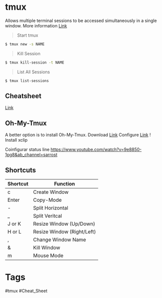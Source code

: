 # tmux
Allows multiple terminal sessions to be accessed simultaneously in a single window.
More information [Link](https://www.shortcutfoo.com/app/dojos/tmux/cheatsheet)

> Start tmux
```bash
$ tmux new -s NAME
```

> Kill Session
```bash
$ tmux kill-session -t NAME
```

> List All Sessions
```bash
$ tmux list-sessions
```

## Cheatsheet
[Link](https://gist.github.com/MohamedAlaa/2961058)


## Oh-My-Tmux
A better option is to install Oh-My-Tmux.
Download [Link](https://github.com/gpakosz/.tmux)
Configure [Link](https://youtu.be/cPWEX2446B4)
! Install xclip 

Coinfigurar status line
https://www.youtube.com/watch?v=9e8850-1pg8&ab_channel=sarrost


## Shortcuts
|Shortcut | Function |
| --- | --- |
| c | Create Window |
| Enter | Copy-Mode |
| - | Split Horizontal |
| _ | Split Veritcal |
| J or K  | Resize Window (Up/Down) |
| H or L | Resize Window (Right/Left) |
| , | Change Window Name |
| & | Kill Window|
| m | Mouse Mode |




# Tags
#tmux #Cheat_Sheet 